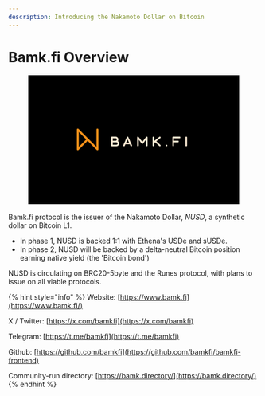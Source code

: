 ```yaml
---
description: Introducing the Nakamoto Dollar on Bitcoin
---
```


# Bamk.fi Overview

<figure><img src=".gitbook/assets/orangenaker-logo (8).png" alt=""><figcaption></figcaption></figure>

Bamk.fi protocol is the issuer of the Nakamoto Dollar, _NUSD_, a synthetic dollar on Bitcoin L1.

* In phase 1, NUSD is backed 1:1 with Ethena's USDe and sUSDe.
* In phase 2, NUSD will be backed by a delta-neutral Bitcoin position earning native yield (the 'Bitcoin bond')

NUSD is circulating on BRC20-5byte and the Runes protocol, with plans to issue on all viable protocols.&#x20;

{% hint style="info" %}
Website: [https://www.bamk.fi](https://www.bamk.fi/)

X / Twitter: [https://x.com/bamkfi](https://x.com/bamkfi)

Telegram: [https://t.me/bamkfi](https://t.me/bamkfi)

Github: [https://github.com/bamkfi](https://github.com/bamkfi/bamkfi-frontend)

Community-run directory: [https://bamk.directory/](https://bamk.directory/)
{% endhint %}





